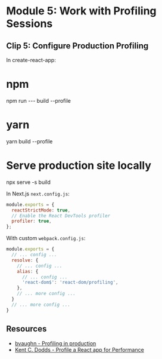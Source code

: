 # Module 5: Work with Profiling Sessions

## Clip 5: Configure Production Profiling

In create-react-app:

  # npm
  npm run --- build --profile
  # yarn
  yarn build --profile

  # Serve production site locally
  npx serve -s build

In Next.js `next.config.js`:

```js
module.exports = {
  reactStrictMode: true,
  // Enable the React DevTools profiler
  profiler: true,
};
```

With custom `webpack.config.js`:

```js
module.exports = {
  // ... config ...
  resolve: {
    // ... config ...
    alias: {
      // ... config ...
      'react-dom$': 'react-dom/profiling',
    },
    // ... more config ...
  }
  // ... more config ...
}
```

## Resources

- [bvaughn - Profiling in production](https://gist.github.com/bvaughn/25e6233aeb1b4f0cdb8d8366e54a3977)
- [Kent C. Dodds - Profile a React app for Performance](https://kentcdodds.com/blog/profile-a-react-app-for-performance)